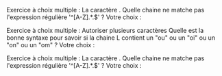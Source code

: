 
Exercice à choix multiple : La caractère .
Quelle chaine ne matche pas l'expression régulière '^[A-Z].*\.$' ?
Votre choix : 

Exercice à choix multiple : Autoriser plusieurs caractères
Quelle est la bonne syntaxe pour savoir si la chaine L contient un "ou" ou un "oi" ou un "on" ou un "om" ?
Votre choix : 

Exercice à choix multiple : La caractère .
Quelle chaine ne matche pas l'expression régulière '^[A-Z].*\.$' ?
Votre choix : 
